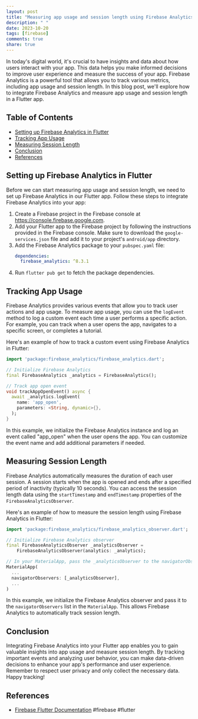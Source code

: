 ```yaml
---
layout: post
title: "Measuring app usage and session length using Firebase Analytics in Flutter"
description: " "
date: 2023-10-20
tags: [firebase]
comments: true
share: true
---
```


In today's digital world, it's crucial to have insights and data about how users interact with your app. This data helps you make informed decisions to improve user experience and measure the success of your app. Firebase Analytics is a powerful tool that allows you to track various metrics, including app usage and session length. In this blog post, we'll explore how to integrate Firebase Analytics and measure app usage and session length in a Flutter app.

## Table of Contents
- [Setting up Firebase Analytics in Flutter](#setting-up-firebase-analytics-in-flutter)
- [Tracking App Usage](#tracking-app-usage)
- [Measuring Session Length](#measuring-session-length)
- [Conclusion](#conclusion)
- [References](#references)

## Setting up Firebase Analytics in Flutter

Before we can start measuring app usage and session length, we need to set up Firebase Analytics in our Flutter app. Follow these steps to integrate Firebase Analytics into your app:

1. Create a Firebase project in the Firebase console at https://console.firebase.google.com.
2. Add your Flutter app to the Firebase project by following the instructions provided in the Firebase console. Make sure to download the `google-services.json` file and add it to your project's `android/app` directory.
3. Add the Firebase Analytics package to your `pubspec.yaml` file:
   ```yaml
   dependencies:
     firebase_analytics: ^8.3.1
   ```
4. Run `flutter pub get` to fetch the package dependencies.

## Tracking App Usage

Firebase Analytics provides various events that allow you to track user actions and app usage. To measure app usage, you can use the `logEvent` method to log a custom event each time a user performs a specific action. For example, you can track when a user opens the app, navigates to a specific screen, or completes a tutorial.

Here's an example of how to track a custom event using Firebase Analytics in Flutter:

```dart
import 'package:firebase_analytics/firebase_analytics.dart';

// Initialize Firebase Analytics
final FirebaseAnalytics _analytics = FirebaseAnalytics();

// Track app open event
void trackAppOpenEvent() async {
  await _analytics.logEvent(
    name: 'app_open',
    parameters: <String, dynamic>{},
  );
}
```

In this example, we initialize the Firebase Analytics instance and log an event called "app_open" when the user opens the app. You can customize the event name and add additional parameters if needed.

## Measuring Session Length

Firebase Analytics automatically measures the duration of each user session. A session starts when the app is opened and ends after a specified period of inactivity (typically 10 seconds). You can access the session length data using the `startTimestamp` and `endTimestamp` properties of the `FirebaseAnalyticsObserver`.

Here's an example of how to measure the session length using Firebase Analytics in Flutter:

```dart
import 'package:firebase_analytics/firebase_analytics_observer.dart';

// Initialize Firebase Analytics observer
final FirebaseAnalyticsObserver _analyticsObserver =
    FirebaseAnalyticsObserver(analytics: _analytics);

// In your MaterialApp, pass the _analyticsObserver to the navigatorObservers list
MaterialApp(
  ...
  navigatorObservers: [_analyticsObserver],
  ...
)
```

In this example, we initialize the Firebase Analytics observer and pass it to the `navigatorObservers` list in the `MaterialApp`. This allows Firebase Analytics to automatically track session length.

## Conclusion

Integrating Firebase Analytics into your Flutter app enables you to gain valuable insights into app usage and measure session length. By tracking important events and analyzing user behavior, you can make data-driven decisions to enhance your app's performance and user experience. Remember to respect user privacy and only collect the necessary data. Happy tracking!

## References
- [Firebase Flutter Documentation](https://firebase.flutter.dev/docs/analytics/overview) #firebase #flutter